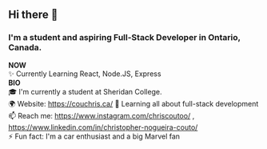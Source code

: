 ## Hi there 👋
### I'm a student and aspiring Full-Stack Developer in Ontario, Canada.
**NOW**  
✨ Currently Learning React, Node.JS, Express   
**BIO**  
:mortar_board: I'm currently a student at Sheridan College.  
🌍 Website: https://couchris.ca/
🌱 Learning all about full-stack development  
📫 Reach me: https://www.instagram.com/chriscoutoo/  , https://www.linkedin.com/in/christopher-nogueira-couto/  
⚡️ Fun fact: I'm a car enthusiast and a big Marvel fan
